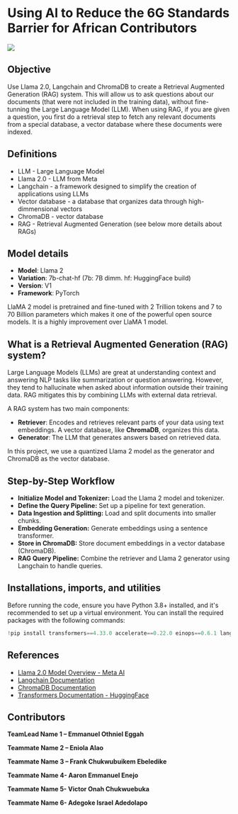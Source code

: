 # Using AI to Reduce the 6G Standards Barrier for African Contributors
<img src="https://www.googleapis.com/download/storage/v1/b/kaggle-forum-message-attachments/o/inbox%2F769452%2Fb18d0513200d426e556b2b7b7c825981%2FRAG.png?generation=1695504022336680&alt=media"></img>

## Objective

Use Llama 2.0, Langchain and ChromaDB to create a Retrieval Augmented Generation (RAG) system. This will allow us to ask questions about our documents (that were not included in the training data), without fine-tunning the Large Language Model (LLM).
When using RAG, if you are given a question, you first do a retrieval step to fetch any relevant documents from a special database, a vector database where these documents were indexed. 

## Definitions

* LLM - Large Language Model  
* Llama 2.0 - LLM from Meta 
* Langchain - a framework designed to simplify the creation of applications using LLMs
* Vector database - a database that organizes data through high-dimmensional vectors  
* ChromaDB - vector database  
* RAG - Retrieval Augmented Generation (see below more details about RAGs)

## Model details

* **Model**: Llama 2  
* **Variation**: 7b-chat-hf  (7b: 7B dimm. hf: HuggingFace build)
* **Version**: V1  
* **Framework**: PyTorch  

LlaMA 2 model is pretrained and fine-tuned with 2 Trillion tokens and 7 to 70 Billion parameters which makes it one of the powerful open source models. It is a highly improvement over LlaMA 1 model.


## What is a Retrieval Augmented Generation (RAG) system?

Large Language Models (LLMs) are great at understanding context and answering NLP tasks like summarization or question answering. However, they tend to hallucinate when asked about information outside their training data. RAG mitigates this by combining LLMs with external data retrieval.

A RAG system has two main components:
- **Retriever**: Encodes and retrieves relevant parts of your data using text embeddings. A vector database, like **ChromaDB**, organizes this data. 
- **Generator**: The LLM that generates answers based on retrieved data.


In this project, we use a quantized Llama 2 model as the generator and ChromaDB as the vector database.

## Step-by-Step Workflow
- **Initialize Model and Tokenizer:** Load the Llama 2 model and tokenizer.
- **Define the Query Pipeline:** Set up a pipeline for text generation.
- **Data Ingestion and Splitting:** Load and split documents into smaller chunks.
- **Embedding Generation:** Generate embeddings using a sentence transformer.
- **Store in ChromaDB:** Store document embeddings in a vector database (ChromaDB).
- **RAG Query Pipeline:** Combine the retriever and Llama 2 generator using Langchain to handle queries.

## Installations, imports, and utilities

Before running the code, ensure you have Python 3.8+ installed, and it's recommended to set up a virtual environment. You can install the required packages with the following commands:

```python
!pip install transformers==4.33.0 accelerate==0.22.0 einops==0.6.1 langchain==0.0.300 xformers==0.0.21 bitsandbytes==0.41.1 sentence_transformers==2.2.2 chromadb==0.4.12
```

## References

- [Llama 2.0 Model Overview - Meta AI](https://ai.meta.com/resources/models-and-libraries/llama-2/)
- [Langchain Documentation](https://langchain.readthedocs.io/)
- [ChromaDB Documentation](https://docs.trychroma.com/)
- [Transformers Documentation - HuggingFace](https://huggingface.co/docs/transformers/)

## Contributors

**TeamLead Name 1 – Emmanuel Othniel Eggah**

**Teammate Name 2 – Eniola Alao**

**Teammate Name 3 – Frank Chukwubuikem Ebeledike**

**Teammate Name 4- Aaron Emmanuel Enejo**

**Teammate Name 5- Victor Onah Chukwuebuka**

**Teammate Name 6- Adegoke Israel Adedolapo**
